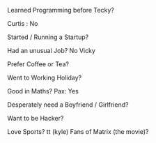 Learned Programming before Tecky?

Curtis  : No

Started / Running a Startup?

Had an unusual Job?  No Vicky

Prefer Coffee or Tea?

Went to Working Holiday?

Good in Maths?
Pax: Yes

Desperately need a Boyfriend / Girlfriend?

Want to be Hacker?


Love Sports?
tt (kyle)
Fans of Matrix (the movie)?


